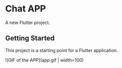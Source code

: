 # Chat APP

A new Flutter project.

## Getting Started

This project is a starting point for a Flutter application.

![GIF of the APP](app.gif | width=100)
